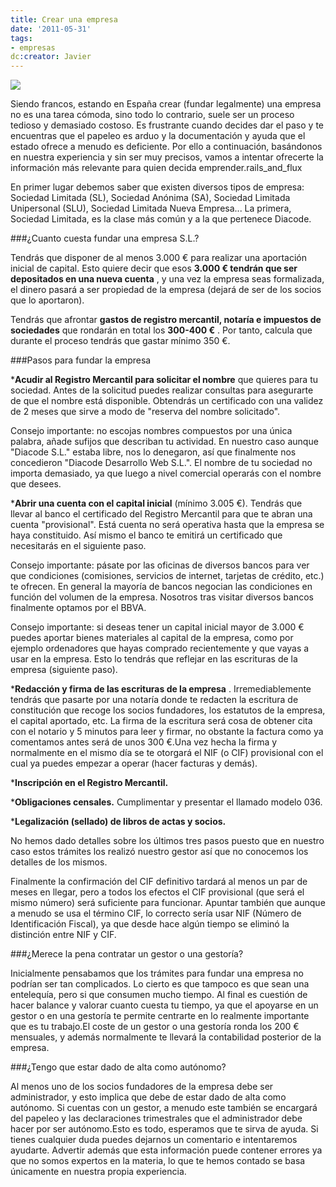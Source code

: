 ```yaml
---
title: Crear una empresa
date: '2011-05-31'
tags:
- empresas
dc:creator: Javier
---
```


![](http://blog.diacode.com/wp-content/uploads/2011/05/4735584562_1fd0bb4ace_o.jpeg)

Siendo francos, estando en España crear (fundar legalmente) una empresa no es una tarea cómoda, sino todo lo contrario, suele ser un proceso tedioso y demasiado costoso. Es frustrante cuando decides dar el paso y te encuentras que el papeleo es arduo y la documentación y ayuda que el estado ofrece a menudo es deficiente. Por ello a continuación, basándonos en nuestra experiencia y sin ser muy precisos, vamos a intentar ofrecerte la información más relevante para quien decida emprender.rails_and_flux

En primer lugar debemos saber que existen diversos tipos de empresa: 
Sociedad Limitada (SL), Sociedad Anónima (SA), Sociedad Limitada Unipersonal (SLU), Sociedad Limitada Nueva Empresa... La primera, Sociedad Limitada, es la clase más común y a la que pertenece Diacode.

###¿Cuanto cuesta fundar una empresa S.L.?


Tendrás que disponer de al menos 3.000 € para realizar una aportación inicial de capital. Esto quiere decir que esos 
**3.000 € tendrán que ser depositados en una nueva cuenta**
, y una vez la empresa seas formalizada, el dinero pasará a ser propiedad de la empresa (dejará de ser de los socios que lo aportaron).

Tendrás que afrontar 
**gastos de registro mercantil, notaría e impuestos de sociedades**
 que rondarán en total los 
**300-400 €**
. Por tanto, calcula que durante el proceso tendrás que gastar mínimo 350 €.

###Pasos para fundar la empresa



***Acudir al Registro Mercantil para solicitar el nombre**
 que quieres para tu sociedad. Antes de la solicitud puedes realizar consultas para asegurarte de que el nombre está disponible. Obtendrás un certificado con una validez de 2 meses que sirve a modo de "reserva del nombre solicitado".
		
Consejo importante: no escojas nombres compuestos por una única palabra, añade sufijos que describan tu actividad. En nuestro caso aunque "Diacode S.L." estaba libre, nos lo denegaron, así que finalmente nos concedieron "Diacode Desarrollo Web S.L.". El nombre de tu sociedad no importa demasiado, ya que luego a nivel comercial operarás con el nombre que desees.

	
***Abrir una cuenta con el capital inicial**
 (mínimo 3.005 €). Tendrás que llevar al banco el certificado del Registro Mercantil para que te abran una cuenta "provisional". Está cuenta no será operativa hasta que la empresa se haya constituido. Así mismo el banco te emitirá un certificado que necesitarás en el siguiente paso.
		
Consejo importante: pásate por las oficinas de diversos bancos para ver que condiciones (comisiones, servicios de internet, tarjetas de crédito, etc.) te ofrecen. En general la mayoría de bancos negocian las condiciones en función del volumen de la empresa. Nosotros tras visitar diversos bancos finalmente optamos por el BBVA.
		
Consejo importante: si deseas tener un capital inicial mayor de 3.000 € puedes aportar bienes materiales al capital de la empresa, como por ejemplo ordenadores que hayas comprado recientemente y que vayas a usar en la empresa. Esto lo tendrás que reflejar en las escrituras de la empresa (siguiente paso).

	
***Redacción y firma de las escrituras de la empresa**
. Irremediablemente tendrás que pasarte por una notaría donde te redacten la 
escritura de constitución que recoge los socios fundadores, los estatutos de la empresa, el capital aportado, etc. La firma de la escritura será cosa de obtener cita con el notario y 5 minutos para leer y firmar, no obstante la factura como ya comentamos antes será de unos 300 €.Una vez hecha la firma y normalmente en el mismo día se te otorgará el NIF (o CIF) provisional con el cual ya puedes empezar a operar (hacer facturas y demás).

	
***Inscripción en el Registro Mercantil.**
	
	
***Obligaciones censales.**
 Cumplimentar y presentar el llamado 
modelo 036.
	
	
***Legalización (sellado) de libros de actas y socios.**


No hemos dado detalles sobre los últimos tres pasos puesto que en nuestro caso estos trámites los realizó nuestro gestor así que no conocemos los detalles de los mismos.


Finalmente la confirmación del CIF definitivo tardará al menos un par de meses en llegar, pero a todos los efectos el CIF provisional (que será el mismo número) será suficiente para funcionar. Apuntar también que aunque a menudo se usa el término CIF, lo correcto sería usar NIF (Número de Identificación Fiscal), ya que desde hace algún tiempo se eliminó la distinción entre NIF y CIF.


###¿Merece la pena contratar un gestor o una gestoría?


Inicialmente pensabamos que los trámites para fundar una empresa 
no podrían ser tan complicados. Lo cierto es que tampoco es que sean una entelequía, pero si que consumen mucho tiempo. Al final es cuestión de hacer balance y valorar cuanto cuesta tu tiempo, ya que el apoyarse en un gestor o en una gestoría te permite centrarte en lo realmente importante que es tu trabajo.El coste de un gestor o una gestoría ronda los 200 € mensuales, y además normalmente te llevará la contabilidad posterior de la empresa.


###¿Tengo que estar dado de alta como autónomo?


Al menos uno de los socios fundadores de la empresa debe ser 
administrador, y esto implica que debe de estar dado de alta como autónomo. Si cuentas con un gestor, a menudo este también se encargará del papeleo y las declaraciones trimestrales que el administrador debe hacer por ser autónomo.Esto es todo, esperamos que te sirva de ayuda. Si tienes cualquier duda puedes dejarnos un comentario e intentaremos ayudarte. Advertir además que esta información puede contener errores ya que no somos expertos en la materia, lo que te hemos contado se basa únicamente en nuestra propia experiencia.
